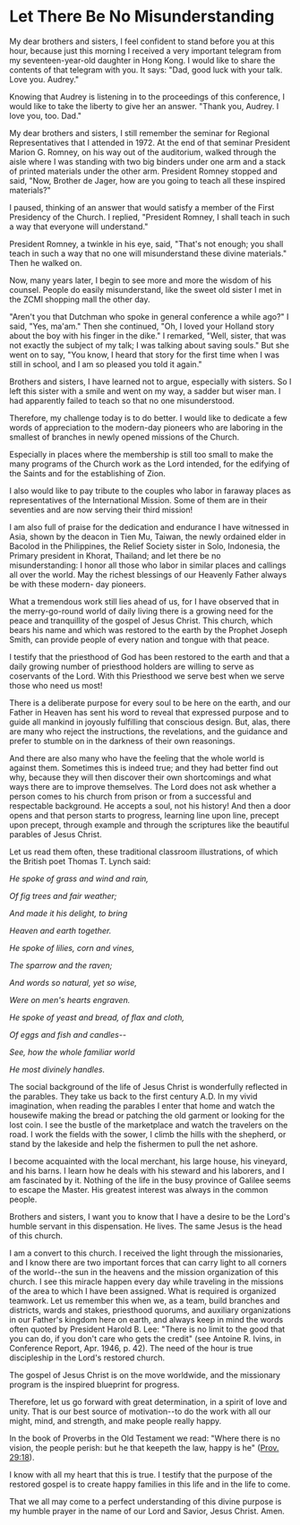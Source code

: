 # Let There Be No Misunderstanding

My dear brothers and sisters, I feel confident to stand before you at this
hour, because just this morning I received a very important telegram from my
seventeen-year-old daughter in Hong Kong. I would like to share the contents
of that telegram with you. It says: "Dad, good luck with your talk. Love you.
Audrey."

Knowing that Audrey is listening in to the proceedings of this conference, I
would like to take the liberty to give her an answer. "Thank you, Audrey. I
love you, too. Dad."

My dear brothers and sisters, I still remember the seminar for Regional
Representatives that I attended in 1972. At the end of that seminar President
Marion G. Romney, on his way out of the auditorium, walked through the aisle
where I was standing with two big binders under one arm and a stack of printed
materials under the other arm. President Romney stopped and said, "Now,
Brother de Jager, how are you going to teach all these inspired materials?"

I paused, thinking of an answer that would satisfy a member of the First
Presidency of the Church. I replied, "President Romney, I shall teach in such
a way that everyone will understand."

President Romney, a twinkle in his eye, said, "That's not enough; you shall
teach in such a way that no one will misunderstand these divine materials."
Then he walked on.

Now, many years later, I begin to see more and more the wisdom of his counsel.
People do easily misunderstand, like the sweet old sister I met in the ZCMI
shopping mall the other day.

"Aren't you that Dutchman who spoke in general conference a while ago?" I
said, "Yes, ma'am." Then she continued, "Oh, I loved your Holland story about
the boy with his finger in the dike." I remarked, "Well, sister, that was not
exactly the subject of my talk; I was talking about saving souls." But she
went on to say, "You know, I heard that story for the first time when I was
still in school, and I am so pleased you told it again."

Brothers and sisters, I have learned not to argue, especially with sisters. So
I left this sister with a smile and went on my way, a sadder but wiser man. I
had apparently failed to teach so that no one misunderstood.

Therefore, my challenge today is to do better. I would like to dedicate a few
words of appreciation to the modern-day pioneers who are laboring in the
smallest of branches in newly opened missions of the Church.

Especially in places where the membership is still too small to make the many
programs of the Church work as the Lord intended, for the edifying of the
Saints and for the establishing of Zion.

I also would like to pay tribute to the couples who labor in faraway places as
representatives of the International Mission. Some of them are in their
seventies and are now serving their third mission!

I am also full of praise for the dedication and endurance I have witnessed in
Asia, shown by the deacon in Tien Mu, Taiwan, the newly ordained elder in
Bacolod in the Philippines, the Relief Society sister in Solo, Indonesia, the
Primary president in Khorat, Thailand; and let there be no misunderstanding: I
honor all those who labor in similar places and callings all over the world.
May the richest blessings of our Heavenly Father always be with these modern-
day pioneers.

What a tremendous work still lies ahead of us, for I have observed that in the
merry-go-round world of daily living there is a growing need for the peace and
tranquillity of the gospel of Jesus Christ. This church, which bears his name
and which was restored to the earth by the Prophet Joseph Smith, can provide
people of every nation and tongue with that peace.

I testify that the priesthood of God has been restored to the earth and that a
daily growing number of priesthood holders are willing to serve as coservants
of the Lord. With this Priesthood we serve best when we serve those who need
us most!

There is a deliberate purpose for every soul to be here on the earth, and our
Father in Heaven has sent his word to reveal that expressed purpose and to
guide all mankind in joyously fulfilling that conscious design. But, alas,
there are many who reject the instructions, the revelations, and the guidance
and prefer to stumble on in the darkness of their own reasonings.

And there are also many who have the feeling that the whole world is against
them. Sometimes this is indeed true; and they had better find out why, because
they will then discover their own shortcomings and what ways there are to
improve themselves. The Lord does not ask whether a person comes to his church
from prison or from a successful and respectable background. He accepts a
soul, not his history! And then a door opens and that person starts to
progress, learning line upon line, precept upon precept, through example and
through the scriptures like the beautiful parables of Jesus Christ.

Let us read them often, these traditional classroom illustrations, of which
the British poet Thomas T. Lynch said:

_He spoke of grass and wind and rain,_

_Of fig trees and fair weather;_

_And made it his delight, to bring_

_Heaven and earth together._

_He spoke of lilies, corn and vines,_

_The sparrow and the raven;_

_And words so natural, yet so wise,_

_Were on men's hearts engraven._

_He spoke of yeast and bread, of flax and cloth,_

_Of eggs and fish and candles--_

_See, how the whole familiar world_

_He most divinely handles._

The social background of the life of Jesus Christ is wonderfully reflected in
the parables. They take us back to the first century A.D. In my vivid
imagination, when reading the parables I enter that home and watch the
housewife making the bread or patching the old garment or looking for the lost
coin. I see the bustle of the marketplace and watch the travelers on the road.
I work the fields with the sower, I climb the hills with the shepherd, or
stand by the lakeside and help the fishermen to pull the net ashore.

I become acquainted with the local merchant, his large house, his vineyard,
and his barns. I learn how he deals with his steward and his laborers, and I
am fascinated by it. Nothing of the life in the busy province of Galilee seems
to escape the Master. His greatest interest was always in the common people.

Brothers and sisters, I want you to know that I have a desire to be the Lord's
humble servant in this dispensation. He lives. The same Jesus is the head of
this church.

I am a convert to this church. I received the light through the missionaries,
and I know there are two important forces that can carry light to all corners
of the world--the sun in the heavens and the mission organization of this
church. I see this miracle happen every day while traveling in the missions of
the area to which I have been assigned. What is required is organized
teamwork. Let us remember this when we, as a team, build branches and
districts, wards and stakes, priesthood quorums, and auxiliary organizations
in our Father's kingdom here on earth, and always keep in mind the words often
quoted by President Harold B. Lee: "There is no limit to the good that you can
do, if you don't care who gets the credit" (see Antoine R. Ivins, in
Conference Report, Apr. 1946, p. 42). The need of the hour is true
discipleship in the Lord's restored church.

The gospel of Jesus Christ is on the move worldwide, and the missionary
program is the inspired blueprint for progress.

Therefore, let us go forward with great determination, in a spirit of love and
unity. That is our best source of motivation--to do the work with all our
might, mind, and strength, and make people really happy.

In the book of Proverbs in the Old Testament we read: "Where there is no
vision, the people perish: but he that keepeth the law, happy is he" ([Prov.
29:18](https://www.lds.org/scriptures/ot/prov/29.18?lang=eng#17)).

I know with all my heart that this is true. I testify that the purpose of the
restored gospel is to create happy families in this life and in the life to
come.

That we all may come to a perfect understanding of this divine purpose is my
humble prayer in the name of our Lord and Savior, Jesus Christ. Amen.

